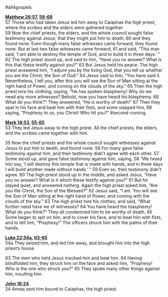 #all4gospels 

**[Matthew 26:57](http://www.blueletterbible.org/search/preSearch.cfm?Criteria=Matthew+26.57&t=NIV), [59-68](http://www.blueletterbible.org/search/preSearch.cfm?Criteria=Matthew+26.59-68&t=NIV)**  
57 Those who had taken Jesus led him away to Caiaphas the high priest, where the scribes and the elders were gathered together.  
59 Now the chief priests, the elders, and the whole council sought false testimony against Jesus, that they might put him to death; 60 and they found none. Even though many false witnesses came forward, they found none. But at last two false witnesses came forward, 61 and said, “This man said, ‘I am able to destroy the temple of God, and to build it in three days.’ ” 62 The high priest stood up, and said to him, “Have you no answer? What is this that these testify against you?” 63 But Jesus held his peace. The high priest answered him, “I adjure you by the living God, that you tell us whether you are the Christ, the Son of God.” 64 Jesus said to him, “You have said it. Nevertheless, I tell you, after this you will see the Son of Man sitting at the right hand of Power, and coming on the clouds of the sky.” 65 Then the high priest tore his clothing, saying, “He has spoken blasphemy! Why do we need any more witnesses? Behold, now you have heard his blasphemy. 66 What do you think?” They answered, “He is worthy of death!” 67 Then they spat in his face and beat him with their fists, and some slapped him, 68 saying, “Prophesy to us, you Christ! Who hit you?” #second-coming 

**[Mark 14:53](http://www.blueletterbible.org/search/preSearch.cfm?Criteria=Mark+14.53&t=NIV), [55-65](http://www.blueletterbible.org/search/preSearch.cfm?Criteria=Mark+14.55-65&t=NIV)**  
53 They led Jesus away to the high priest. All the chief priests, the elders, and the scribes came together with him.

55 Now the chief priests and the whole council sought witnesses against Jesus to put him to death, and found none. 56 For many gave false testimony against him, and their testimony didn’t agree with each other. 57 Some stood up, and gave false testimony against him, saying, 58 “We heard him say, ‘I will destroy this temple that is made with hands, and in three days I will build another made without hands.’ ” 59 Even so, their testimony didn’t agree. 60 The high priest stood up in the middle, and asked Jesus, “Have you no answer? What is it which these testify against you?” 61 But he stayed quiet, and answered nothing. Again the high priest asked him, “Are you the Christ, the Son of the Blessed?” 62 Jesus said, “I am. You will see the Son of Man sitting at the right hand of Power, and coming with the clouds of the sky.” 63 The high priest tore his clothes, and said, “What further need have we of witnesses? 64 You have heard the blasphemy! What do you think?” They all condemned him to be worthy of death. 65 Some began to spit on him, and to cover his face, and to beat him with fists, and to tell him, “Prophesy!” The officers struck him with the palms of their hands.

**[Luke 22:54a](http://www.blueletterbible.org/search/preSearch.cfm?Criteria=Luke+22.54a&t=NIV), [63-65](http://www.blueletterbible.org/search/preSearch.cfm?Criteria=Luke+22.63-65&t=NIV)**  
54a They seized him, and led him away, and brought him into the high priest’s house.

63 The men who held Jesus mocked him and beat him. 64 Having blindfolded him, they struck him on the face and asked him, “Prophesy! Who is the one who struck you?” 65 They spoke many other things against him, insulting him.

**[John 18:24](http://www.blueletterbible.org/search/preSearch.cfm?Criteria=John+18.24&t=NIV)**  
24 Annas sent him bound to Caiaphas, the high priest.